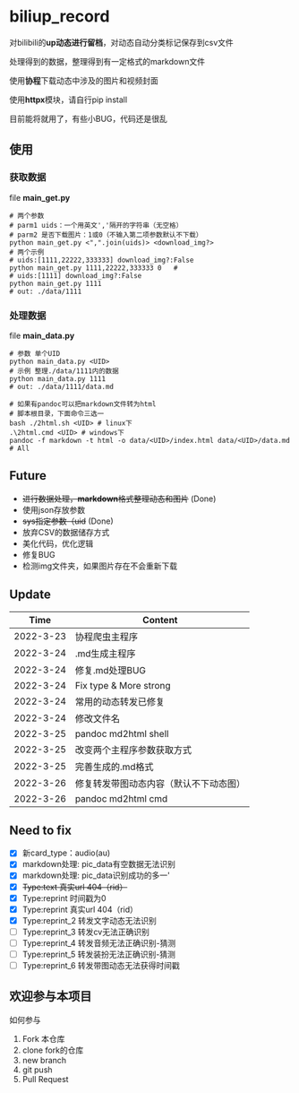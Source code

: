 # biliup_record

对bilibili的**up动态进行留档**，对动态自动分类标记保存到csv文件

处理得到的数据，整理得到有一定格式的markdown文件

使用**协程**下载动态中涉及的图片和视频封面

使用**httpx**模块，请自行pip install

目前能将就用了，有些小BUG，代码还是很乱

## 使用
### 获取数据
file  **main_get.py**
```shell
# 两个参数
# parm1 uids：一个用英文','隔开的字符串（无空格）
# parm2 是否下载图片：1或0（不输入第二项参数默认不下载）
python main_get.py <",".join(uids)> <download_img?>
# 两个示例
# uids:[1111,22222,333333] download_img?:False
python main_get.py 1111,22222,333333 0   #
# uids:[1111] download_img?:False
python main_get.py 1111
# out: ./data/1111
```
### 处理数据
file  **main_data.py**
~~~shell
# 参数 单个UID
python main_data.py <UID>
# 示例 整理./data/1111内的数据
python main_data.py 1111
# out: ./data/1111/data.md

# 如果有pandoc可以把markdown文件转为html
# 脚本根目录，下面命令三选一
bash ./2html.sh <UID> # linux下
.\2html.cmd <UID> # windows下
pandoc -f markdown -t html -o data/<UID>/index.html data/<UID>/data.md # All
~~~

## Future

* ~~进行数据处理，**markdown**格式整理动态和图片~~ (Done)
* 使用json存放参数
* ~~sys指定参数（uid~~ (Done)
* 放弃CSV的数据储存方式
* 美化代码，优化逻辑
* 修复BUG
* 检测img文件夹，如果图片存在不会重新下载

## Update

|Time|Content|
|----|----|
|2022-3-23|协程爬虫主程序|
|2022-3-24|.md生成主程序|
|2022-3-24|修复.md处理BUG|
|2022-3-24|Fix type & More strong|
|2022-3-24|常用的动态转发已修复|
|2022-3-24|修改文件名|
|2022-3-25|pandoc md2html shell|
|2022-3-25|改变两个主程序参数获取方式|
|2022-3-25|完善生成的.md格式|
|2022-3-26|修复转发带图动态内容（默认不下动态图）|
|2022-3-26|pandoc md2html cmd|

## Need to fix

- [x] 新card_type：audio(au)
- [x] markdown处理: pic_data有空数据无法识别
- [x] markdown处理: pic_data识别成功的多一'
- [x] ~~Type:text 真实url 404（rid）~~
- [x] Type:reprint 时间戳为0
- [x] Type:reprint 真实url 404（rid）
- [x] Type:reprint_2 转发文字动态无法识别
- [ ] Type:reprint_3 转发cv无法正确识别
- [ ] Type:reprint_4 转发音频无法正确识别-猜测
- [ ] Type:reprint_5 转发装扮无法正确识别-猜测
- [ ] Type:reprint_6 转发带图动态无法获得时间戳

## 欢迎参与本项目
如何参与
1. Fork 本仓库
2. clone fork的仓库
3. new branch
4. git push
5. Pull Request
